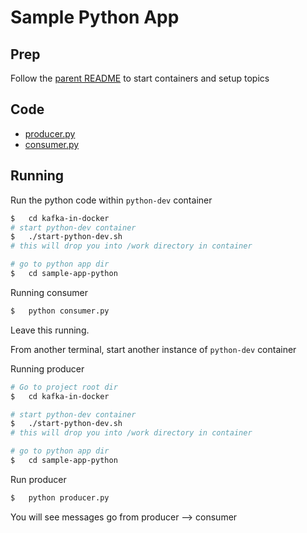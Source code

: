 # Sample Python App

## Prep

Follow the [parent README](../../README.md) to start containers and setup topics

## Code

- [producer.py](producer.py)
- [consumer.py](consumer.py)

## Running

Run the python code within `python-dev` container

```bash
$   cd kafka-in-docker  
# start python-dev container
$   ./start-python-dev.sh
# this will drop you into /work directory in container

# go to python app dir
$   cd sample-app-python
```

Running consumer

```bash
$   python consumer.py
```

Leave this running.

From another terminal, start another instance of `python-dev` container

Running producer

```bash
# Go to project root dir
$   cd kafka-in-docker  

# start python-dev container
$   ./start-python-dev.sh
# this will drop you into /work directory in container

# go to python app dir
$   cd sample-app-python
```

Run producer

```bash
$   python producer.py
```

You will see messages go from producer --> consumer

